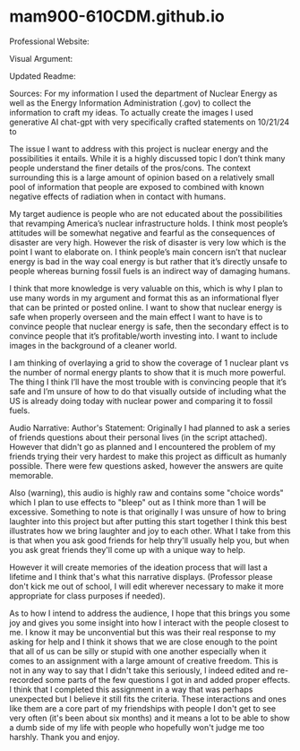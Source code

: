 # mam900-610CDM.github.io

Professional Website: 


Visual Argument:



Updated Readme:

Sources: For my information I used the department of Nuclear Energy as well as the Energy Information Administration (.gov) to collect the information to craft my ideas.
To actually create the images I used generative AI chat-gpt with very specifically crafted statements on 10/21/24 to 






The issue I want to address with this project is nuclear energy and the possibilities it entails. While it is a highly discussed topic I don’t think many people understand the finer details of the pros/cons. The context surrounding this is a large amount of opinion based on a relatively small pool of information that people are exposed to combined with known negative effects of radiation when in contact with humans. 

My target audience is people who are not educated about the possibilities that revamping America’s nuclear infrastructure holds. I think most people’s attitudes will be somewhat negative and fearful as the consequences of disaster are very high. However the risk of disaster is very low which is the point I want to elaborate on. I think people’s main concern isn’t that nuclear energy is bad in the way coal energy is but rather that it’s directly unsafe to people whereas burning fossil fuels is an indirect way of damaging humans. 

I think that more knowledge is very valuable on this, which is why I plan to use many words in my argument and format this as an informational flyer that can be printed or posted online. I want to show that nuclear energy is safe when properly overseen and the main effect I want to have is to convince people that nuclear energy is safe, then the secondary effect is to convince people that it’s profitable/worth investing into. I want to include images in the background of a cleaner world. 

I am thinking of overlaying a grid to show the coverage of 1 nuclear plant vs the number of normal energy plants to show that it is much more powerful. The thing I think I’ll have the most trouble with is convincing people that it’s safe and I’m unsure of how to do that visually outside of including what the US is already doing today with nuclear power and comparing it to fossil fuels.



















Audio Narrative: 
Author's Statement: Originally I had planned to ask a series of friends questions about their personal lives (in the script attached). However that didn't go as planned and I encountered the problem of my friends trying their very hardest to make this project as difficult as humanly possible. There were few questions asked, however the answers are quite memorable.

Also (warning), this audio is highly raw and contains some "choice words" which I plan to use effects to "bleep" out as I think more than 1 will be excessive. Something to note is that originally I was unsure of how to bring laughter into this project but after putting this start together I think this best illustrates how we bring laughter and joy to each other. What I take from this is that when you ask good friends for help thry'll usually help you, but when you ask great friends they'll come up with a unique way to help. 

However it will create memories of the ideation process that will last a lifetime and I think that's what this narrative displays. (Professor please don't kick me out of school, I will edit wherever necessary to make it more appropriate for class purposes if needed).

As to how I intend to address the audience, I hope that this brings you some joy and gives you some insight into how I interact with the people closest to me. I know it may be unconvential but this was their real response to my asking for help and I think it shows that we are close enough to the point that all of us can be silly or stupid with one another especially when it comes to an assignment with a large amount of creative freedom. This is not in any way to say that I didn't take this seriously, I indeed edited and re-recorded some parts of the few questions I got in and added proper effects. I think that I completed this assignment in a way that was perhaps unexpected but I believe it still fits the criteria. These interactions and ones like them are a core part of my friendships with people I don't get to see very often (it's been about six months) and it means a lot to be able to show a dumb side of my life with people who hopefully won't judge me too harshly. Thank you and enjoy.